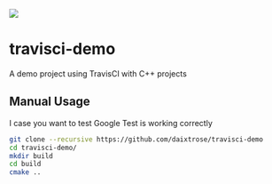![](https://travis-ci.org/daixtrose/travisci-demo.svg?branch=master)

# travisci-demo
A demo project using TravisCI with C++ projects

## Manual Usage 

I case you want to test Google Test is working correctly

```bash
git clone --recursive https://github.com/daixtrose/travisci-demo
cd travisci-demo/
mkdir build
cd build
cmake ..
```
